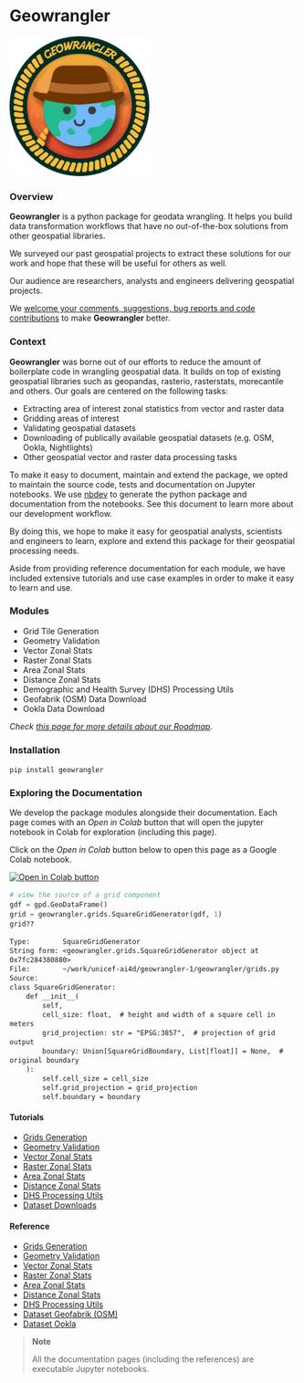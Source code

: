 # Geowrangler

<!-- WARNING: THIS FILE WAS AUTOGENERATED! DO NOT EDIT! -->

<img src="images/Geowrangler.svg" alt="Geowrangler logo" style="max-width: 245px;" />

### Overview

**Geowrangler** is a python package for geodata wrangling. It helps you
build data transformation workflows that have no out-of-the-box
solutions from other geospatial libraries.

We surveyed our past geospatial projects to extract these solutions for
our work and hope that these will be useful for others as well.

Our audience are researchers, analysts and engineers delivering
geospatial projects.

We [welcome your comments, suggestions, bug reports and code
contributions](https://github.com/thinkingmachines/geowrangler/discussions)
to make **Geowrangler** better.

### Context

**Geowrangler** was borne out of our efforts to reduce the amount of
boilerplate code in wrangling geospatial data. It builds on top of
existing geospatial libraries such as geopandas, rasterio, rasterstats,
morecantile and others. Our goals are centered on the following tasks:

- Extracting area of interest zonal statistics from vector and raster
  data
- Gridding areas of interest
- Validating geospatial datasets
- Downloading of publically available geospatial datasets (e.g. OSM,
  Ookla, Nightlights)
- Other geospatial vector and raster data processing tasks

To make it easy to document, maintain and extend the package, we opted
to maintain the source code, tests and documentation on Jupyter
notebooks. We use [nbdev](https://nbdev.fast.ai) to generate the python
package and documentation from the notebooks. See this document to learn
more about our development workflow.

By doing this, we hope to make it easy for geospatial analysts,
scientists and engineers to learn, explore and extend this package for
their geospatial processing needs.

Aside from providing reference documentation for each module, we have
included extensive tutorials and use case examples in order to make it
easy to learn and use.

### Modules

- Grid Tile Generation
- Geometry Validation
- Vector Zonal Stats
- Raster Zonal Stats
- Area Zonal Stats
- Distance Zonal Stats
- Demographic and Health Survey (DHS) Processing Utils
- Geofabrik (OSM) Data Download
- Ookla Data Download

*Check [this page for more details about our
Roadmap](https://github.com/orgs/thinkingmachines/projects/17).*

### Installation

    pip install geowrangler

### Exploring the Documentation

We develop the package modules alongside their documentation. Each page
comes with an *Open in Colab* button that will open the jupyter notebook
in Colab for exploration (including this page).

Click on the *Open in Colab* button below to open this page as a Google
Colab notebook.

<div>

[![](https://colab.research.google.com/assets/colab-badge.svg "Open in Colab button")](https://colab.research.google.com/github/thinkingmachines/geowrangler/blob/master/notebooks/index.ipynb)

</div>

``` python
# view the source of a grid component
gdf = gpd.GeoDataFrame()
grid = geowrangler.grids.SquareGridGenerator(gdf, 1)
grid??
```

    Type:        SquareGridGenerator
    String form: <geowrangler.grids.SquareGridGenerator object at 0x7fc284380880>
    File:        ~/work/unicef-ai4d/geowrangler-1/geowrangler/grids.py
    Source:     
    class SquareGridGenerator:
        def __init__(
            self,
            cell_size: float,  # height and width of a square cell in meters
            grid_projection: str = "EPSG:3857",  # projection of grid output
            boundary: Union[SquareGridBoundary, List[float]] = None,  # original boundary
        ):
            self.cell_size = cell_size
            self.grid_projection = grid_projection
            self.boundary = boundary

#### Tutorials

- [Grids Generation](tutorial.grids.html)
- [Geometry Validation](tutorial.geometry_validation.html)
- [Vector Zonal Stats](tutorial.vector_zonal_stats.html)
- [Raster Zonal Stats](tutorial.raster_zonal_stats.html)
- [Area Zonal Stats](tutorial.area_zonal_stats.html)
- [Distance Zonal Stats](tutorial.distance_zonal_stats.html)
- [DHS Processing Utils](tutorial.dhs.html)
- [Dataset Downloads](tutorial.datasets.html)

#### Reference

- [Grids Generation](grids.html)
- [Geometry Validation](validation.html)
- [Vector Zonal Stats](vector_zonal_stats.html)
- [Raster Zonal Stats](raster_zonal_stats.html)
- [Area Zonal Stats](area_zonal_stats.html)
- [Distance Zonal Stats](distance_zonal_stats.html)
- [DHS Processing Utils](dhs.html)
- [Dataset Geofabrik (OSM)](datasets_geofabrik.html)
- [Dataset Ookla](datasets_ookla.html)

<div>

> **Note**
>
> All the documentation pages (including the references) are executable
> Jupyter notebooks.

</div>
